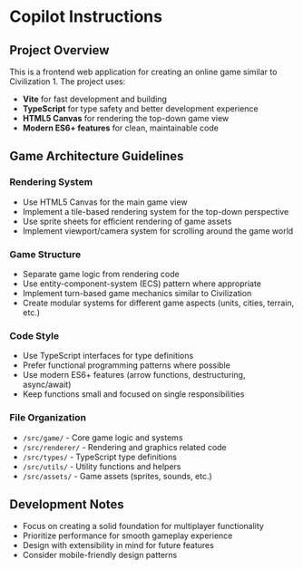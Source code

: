 # Copilot Instructions

<!-- Use this file to provide workspace-specific custom instructions to Copilot. For more details, visit https://code.visualstudio.com/docs/copilot/copilot-customization#_use-a-githubcopilotinstructionsmd-file -->

## Project Overview
This is a frontend web application for creating an online game similar to Civilization 1. The project uses:

- **Vite** for fast development and building
- **TypeScript** for type safety and better development experience
- **HTML5 Canvas** for rendering the top-down game view
- **Modern ES6+ features** for clean, maintainable code

## Game Architecture Guidelines

### Rendering System
- Use HTML5 Canvas for the main game view
- Implement a tile-based rendering system for the top-down perspective
- Use sprite sheets for efficient rendering of game assets
- Implement viewport/camera system for scrolling around the game world

### Game Structure
- Separate game logic from rendering code
- Use entity-component-system (ECS) pattern where appropriate
- Implement turn-based game mechanics similar to Civilization
- Create modular systems for different game aspects (units, cities, terrain, etc.)

### Code Style
- Use TypeScript interfaces for type definitions
- Prefer functional programming patterns where possible
- Use modern ES6+ features (arrow functions, destructuring, async/await)
- Keep functions small and focused on single responsibilities

### File Organization
- `/src/game/` - Core game logic and systems
- `/src/renderer/` - Rendering and graphics related code
- `/src/types/` - TypeScript type definitions
- `/src/utils/` - Utility functions and helpers
- `/src/assets/` - Game assets (sprites, sounds, etc.)

## Development Notes
- Focus on creating a solid foundation for multiplayer functionality
- Prioritize performance for smooth gameplay experience
- Design with extensibility in mind for future features
- Consider mobile-friendly design patterns
